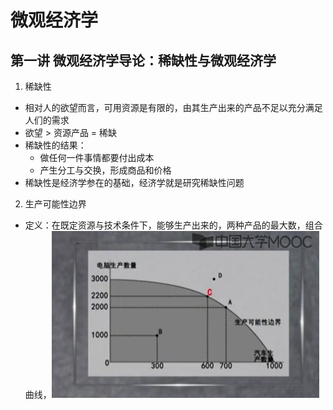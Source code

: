 # 微观经济学
## 第一讲 微观经济学导论：稀缺性与微观经济学
1. 稀缺性
* 相对人的欲望而言，可用资源是有限的，由其生产出来的产品不足以充分满足人们的需求
* 欲望 > 资源产品 = 稀缺
* 稀缺性的结果：
  * 做任何一件事情都要付出成本
  * 产生分工与交换，形成商品和价格
* 稀缺性是经济学参在的基础，经济学就是研究稀缺性问题
2. 生产可能性边界
* 定义：在既定资源与技术条件下，能够生产出来的，两种产品的最大数，组合曲线，![见图](https://github.com/lw-150/lw-doc/blob/main/%E9%87%91%E8%9E%8D/images/1.2.1.png '2.1.1')
